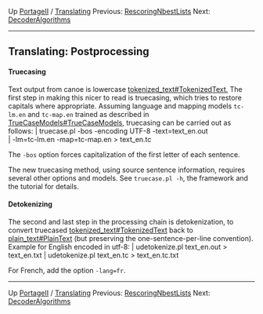 Up [PortageII](PortageMachineTranslation.md) / [Translating](PORTAGE_sharedTranslating.md)
Previous: [RescoringNbestLists](PORTAGE_sharedTranslatingRescoringNbestLists.md)
Next: [DecoderAlgorithms](PORTAGE_sharedDecoderSearchAlgorithmsAndDataStructures.md)

------------------

## Translating: Postprocessing

#### Truecasing

Text output from canoe is lowercase
[tokenized_text#TokenizedText.](PORTAGE_sharedFileFormats.md) The first step in making this nicer to read is truecasing, which tries to restore capitals where appropriate.
Assuming language and mapping models
`tc-lm.en` and `tc-map.en` trained as described in [TrueCaseModels#TrueCaseModels,](PORTAGE_sharedTrainingModels.md) truecasing can be carried out as follows:
|   truecase.pl -bos -encoding UTF-8 -text=text_en.out \
|      -lm=tc-lm.en -map=tc-map.en > text_en.tc

The `-bos` option forces capitalization of the first letter of each sentence.

The new truecasing method, using source sentence information, requires several other options and models.  See `truecase.pl -h`, the framework and the tutorial for details.

#### Detokenizing

The second and last step in the processing chain is detokenization, to convert truecased
[tokenized_text#TokenizedText](PORTAGE_sharedFileFormats.md) back to [plain_text#PlainText](PORTAGE_sharedFileFormats.md) (but preserving the one-sentence-per-line convention). Example for English encoded in utf-8:
|   udetokenize.pl text_en.out > text_en.txt
|   udetokenize.pl text_en.tc > text_en.tc.txt

For French, add the option `-lang=fr`.

------------------

Up [PortageII](PortageMachineTranslation.md) / [Translating](PORTAGE_sharedTranslating.md)
Previous: [RescoringNbestLists](PORTAGE_sharedTranslatingRescoringNbestLists.md)
Next: [DecoderAlgorithms](PORTAGE_sharedDecoderSearchAlgorithmsAndDataStructures.md)